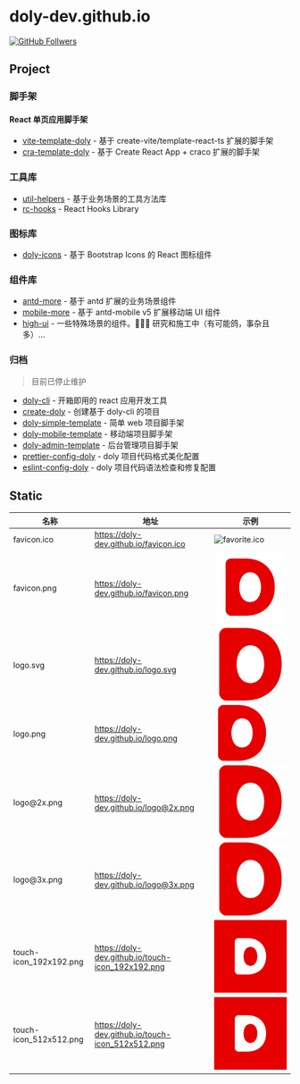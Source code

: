 # doly-dev.github.io

[![GitHub Follwers](https://img.shields.io/github/followers/doly-dev)](https://github.com/doly-dev)

## Project

### 脚手架

#### React 单页应用脚手架

- [vite-template-doly](https://github.com/doly-dev/vite-template-doly) - 基于 create-vite/template-react-ts 扩展的脚手架
- [cra-template-doly](https://doly-dev.github.io/cra-template-doly-site/latest/) - 基于 Create React App + craco 扩展的脚手架

### 工具库

- [util-helpers](https://doly-dev.github.io/util-helpers/index.html) - 基于业务场景的工具方法库
- [rc-hooks](https://doly-dev.github.io/rc-hooks/latest/) - React Hooks Library

### 图标库

- [doly-icons](https://doly-dev.github.io/doly-icons/latest/) - 基于 Bootstrap Icons 的 React 图标组件

### 组件库

- [antd-more](https://doly-dev.github.io/antd-more/latest/) - 基于 antd 扩展的业务场景组件
- [mobile-more](https://doly-dev.github.io/mobile-more/latest/) - 基于 antd-mobile v5 扩展移动端 UI 组件
- [high-ui](https://high-ui.vercel.app/v0) - 一些特殊场景的组件。👨🏻‍💻 研究和施工中（有可能鸽，事杂且多）...

### 归档

> 目前已停止维护

- [doly-cli](https://github.com/doly-dev/doly-cli) - 开箱即用的 react 应用开发工具
- [create-doly](https://github.com/doly-dev/create-doly) - 创建基于 doly-cli 的项目
- [doly-simple-template](https://github.com/doly-dev/doly-simple-template) - 简单 web 项目脚手架
- [doly-mobile-template](https://github.com/doly-dev/doly-mobile-template) - 移动端项目脚手架
- [doly-admin-template](https://github.com/doly-dev/doly-admin-template) - 后台管理项目脚手架
- [prettier-config-doly](https://github.com/doly-dev/prettier-config-doly) - doly 项目代码格式美化配置
- [eslint-config-doly](https://github.com/doly-dev/eslint-config-doly) - doly 项目代码语法检查和修复配置

## Static

| 名称 | 地址 | 示例 |
| --- | --- | --- |
| favicon.ico | <https://doly-dev.github.io/favicon.ico> | ![favorite.ico](./favicon.ico) |
| favicon.png | <https://doly-dev.github.io/favicon.png> | ![favorite.png](./favicon.png) |
| logo.svg | <https://doly-dev.github.io/logo.svg> | ![logo.svg](./logo.svg) |
| logo.png | <https://doly-dev.github.io/logo.png> | ![logo.png](./logo.png) |
| logo&#64;2x\.png | <https://doly-dev.github.io/logo@2x.png> | ![logo@2x.png](./logo@2x.png) |
| logo&#64;3x\.png | <https://doly-dev.github.io/logo@3x.png> | ![logo@3x.png](./logo@3x.png) |
| touch-icon_192x192.png | <https://doly-dev.github.io/touch-icon_192x192.png> | ![touch-icon_192x192.png](./touch-icon_192x192.png) |
| touch-icon_512x512.png | <https://doly-dev.github.io/touch-icon_512x512.png> | ![touch-icon_512x512.png](./touch-icon_512x512.png) |
